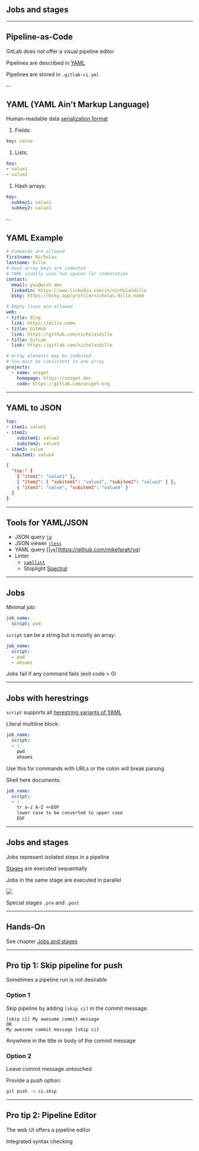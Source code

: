 <!-- .slide: id="gitlab_jobs" class="vertical-center" -->

<i class="fa-duotone fa-arrow-down-1-9 fa-8x" style="float: right; color: grey;"></i>

## Jobs and stages

---

## Pipeline-as-Code

GitLab does not offer a visual pipeline editor

Pipelines are described in [YAML](https://yaml.org/)

Pipelines are stored in `.gitlab-ci.yml`

--

## YAML (YAML Ain't Markup Language)

Human-readable data [serialization format](https://yaml.org/)

1. Fields:

  ```yaml
  key: value
  ```

1. Lists:

  ```yaml
  key:
  - value1
  - value2
  ```

1. Hash arrays:

  ```yaml
  key:
    subkey1: value1
    subkey2: value2
  ```

--

## YAML Example

```yaml
# Commends are allowed
firstname: Nicholas
lastname: Dille
# Hash array keys are indented
# YAML usually uses two spaces for indentation
contact:
  email: you@wish.dev
  linkedin: https://www.linkedin.com/in/nicholasdille
  bsky: https://bsky.app/profile/nicholas.dille.name

# Empty lines are allowed
web:
- title: Blog
  link: https://dille.name
- title: GitHub
  link: https://github.com/nicholasdille
- title: GitLab
  link: https://gitlab.com/nicholasdille

# Array elements may be indented
# You must be consistent in one array
projects:
  - name: uniget
    homepage: https://uniget.dev
    code: https://gitlab.com/uniget-org
```

---

## YAML to JSON

```yaml
top:
- item1: value1
- item2:
    subitem1: value2
    subitem2: value3
- item3: value
  subitem1: value4
```

```json
{
  "top:" [
    { "item1": "value1" },
    { "item2": { "subitem1": "value2", "subitem2": "value3" } },
    { "item3": "value", "subitem1": "value4" }
  ]
}
```

---

## Tools for YAML/JSON

- JSON query [`jq`](https://github.com/jqlang/jq)
- JSON viewer [`jless`](https://jless.io)
- YAML query []`yq`](https://github.com/mikefarah/yq)
- Linter
  - [`yamllint`](https://github.com/adrienverge/yamllint)
  - Stoplight [Spectral](https://stoplight.io/spectral)
---

## Jobs

Minimal job:

```yaml
job_name:
  script: pwd
```

`script` can be a string but is mostly an array:

```yaml
job_name:
  script:
  - pwd
  - whoami
```

Jobs fail if any command fails (exit code > 0)

---

## Jobs with herestrings

`script` supports all [herestring variants of YAML](https://docs.gitlab.com/ee/ci/yaml/script.html#split-long-commands)

Literal multiline block:

```yaml
job_name:
  script:
  - |
    pwd
    whoami
```

Use this for commands with URLs or the colon will break parsing

Shell here documents:

```yaml
job_name:
  script:
  - |
    tr a-z A-Z <<EOF
    lower case to be converted to upper case
    EOF
```

---

## Jobs and stages

Jobs represent isolated steps in a pipeline

[Stages](https://docs.gitlab.com/ee/ci/yaml/#stages) are executed sequentially

Jobs in the same stage are executed in parallel

![](160_gitlab_ci/010_jobs_and_stages/jobs_and_stages.drawio.svg) <!-- .element: style="width: 60%;" -->

Special stages `.pre` and `.post`

---

## Hands-On

See chapter [Jobs and stages](/hands-on/2025-05-14/010_jobs_and_stages/exercise/)

---

## Pro tip 1: Skip pipeline for push

Sometimes a pipeline run is not desirable

### Option 1

Skip pipeline by adding `[skip ci]` in the commit message:

```plaintext
[skip ci] My awesome commit message
OR
My awesome commit message [skip ci]
```

Anywhere in the title or body of the commit message

### Option 2

Leave commit message untouched

Provide a push option:

```bash
git push -o ci.skip
```

---

## Pro tip 2: Pipeline Editor

The web UI offers a pipeline editor

Integrated syntax checking
